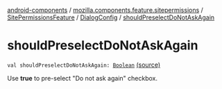 [android-components](../../../index.md) / [mozilla.components.feature.sitepermissions](../../index.md) / [SitePermissionsFeature](../index.md) / [DialogConfig](index.md) / [shouldPreselectDoNotAskAgain](./should-preselect-do-not-ask-again.md)

# shouldPreselectDoNotAskAgain

`val shouldPreselectDoNotAskAgain: `[`Boolean`](https://kotlinlang.org/api/latest/jvm/stdlib/kotlin/-boolean/index.html) [(source)](https://github.com/mozilla-mobile/android-components/blob/master/components/feature/sitepermissions/src/main/java/mozilla/components/feature/sitepermissions/SitePermissionsFeature.kt#L549)

Use **true** to pre-select "Do not ask again" checkbox.

